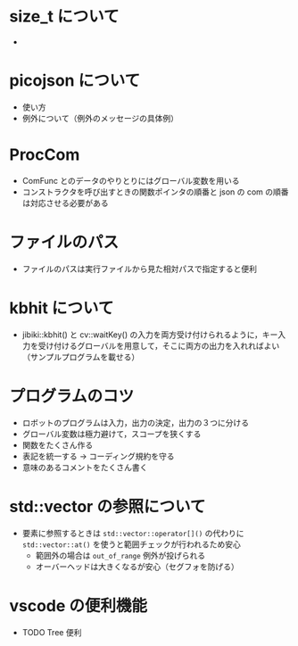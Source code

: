 # size_t について
*

# picojson について
* 使い方
* 例外について（例外のメッセージの具体例）

# ProcCom
* ComFunc とのデータのやりとりにはグローバル変数を用いる
* コンストラクタを呼び出すときの関数ポインタの順番と json の com の順番は対応させる必要がある

# ファイルのパス
* ファイルのパスは実行ファイルから見た相対パスで指定すると便利

# kbhit について
* jibiki::kbhit() と cv::waitKey() の入力を両方受け付けられるように，キー入力を受け付けるグローバルを用意して，そこに両方の出力を入れればよい（サンプルプログラムを載せる）

# プログラムのコツ
* ロボットのプログラムは入力，出力の決定，出力の３つに分ける
* グローバル変数は極力避けて，スコープを狭くする
* 関数をたくさん作る
* 表記を統一する → コーディング規約を守る
* 意味のあるコメントをたくさん書く

# std::vector の参照について
* 要素に参照するときは `std::vector::operator[]()` の代わりに `std::vector::at()` を使うと範囲チェックが行われるため安心
    * 範囲外の場合は `out_of_range` 例外が投げられる
    * オーバーヘッドは大きくなるが安心（セグフォを防げる）

# vscode の便利機能
* TODO Tree 便利